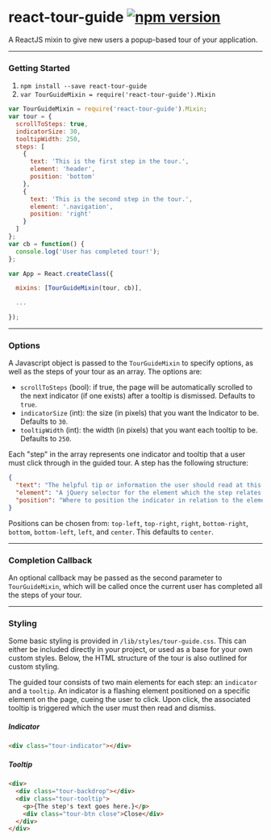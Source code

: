 react-tour-guide [![npm version](https://badge.fury.io/js/react-tour-guide.svg)](http://badge.fury.io/js/react-tour-guide)
==========================================================================================================================

A ReactJS mixin to give new users a popup-based tour of your application.

---

### Getting Started

1. `npm install --save react-tour-guide`
2. `var TourGuideMixin = require('react-tour-guide').Mixin`

```javascript
var TourGuideMixin = require('react-tour-guide').Mixin;
var tour = {
  scrollToSteps: true,
  indicatorSize: 30,
  tooltipWidth: 250,
  steps: [
    {
      text: 'This is the first step in the tour.',
      element: 'header',
      position: 'bottom'
    },
    {
      text: 'This is the second step in the tour.',
      element: '.navigation',
      position: 'right'
    }
  ]
};
var cb = function() {
  console.log('User has completed tour!');
};

var App = React.createClass({

  mixins: [TourGuideMixin(tour, cb)],

  ...

});
```

---

### Options

A Javascript object is passed to the `TourGuideMixin` to specify options, as well as the steps of your tour as an array. The options are:

- `scrollToSteps` (bool): if true, the page will be automatically scrolled to the next indicator (if one exists) after a tooltip is dismissed. Defaults to `true`.
- `indicatorSize` (int): the size (in pixels) that you want the Indicator to be. Defaults to `30`.
- `tooltipWidth` (int): the width (in pixels) that you want each tooltip to be. Defaults to `250`.

Each "step" in the array represents one indicator and tooltip that a user must click through in the guided tour. A step has the following structure:

```json
{
  "text": "The helpful tip or information the user should read at this step.",
  "element": "A jQuery selector for the element which the step relates to.",
  "position": "Where to position the indicator in relation to the element."
}
```

Positions can be chosen from: `top-left`, `top-right`, `right`, `bottom-right`, `bottom`, `bottom-left`, `left`, and `center`. This defaults to `center`.

---

### Completion Callback

An optional callback may be passed as the second parameter to `TourGuideMixin`, which will be called once the current user has completed all the steps of your tour.

---

### Styling

Some basic styling is provided in `/lib/styles/tour-guide.css`. This can either be included directly in your project, or used as a base for your own custom styles. Below, the HTML structure of the tour is also outlined for custom styling.

The guided tour consists of two main elements for each step: an `indicator` and a `tooltip`. An indicator is a flashing element positioned on a specific element on the page, cueing the user to click. Upon click, the associated tooltip is triggered which the user must then read and dismiss.

##### Indicator

```html
<div class="tour-indicator"></div>
```

##### Tooltip

```html
<div>
  <div class="tour-backdrop"></div>
  <div class="tour-tooltip">
    <p>{The step's text goes here.}</p>
    <div class="tour-btn close">Close</div>
  </div>
</div>
```